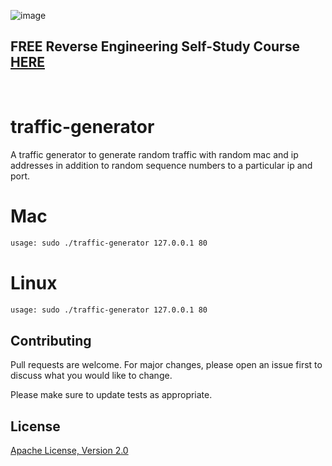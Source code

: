 ![image](https://github.com/mytechnotalent/traffic-generator/blob/main/traffic-generator.png?raw=true)

## FREE Reverse Engineering Self-Study Course [HERE](https://github.com/mytechnotalent/Reverse-Engineering-Tutorial)

<br>

# traffic-generator
A traffic generator to generate random traffic with random mac and ip addresses in addition to random sequence numbers to a particular ip and port.

# Mac
```bash
usage: sudo ./traffic-generator 127.0.0.1 80
```

# Linux
```bash
usage: sudo ./traffic-generator 127.0.0.1 80
```

## Contributing
Pull requests are welcome. For major changes, please open an issue first to discuss what you would like to change.

Please make sure to update tests as appropriate.

## License
[Apache License, Version 2.0](https://www.apache.org/licenses/LICENSE-2.0)
